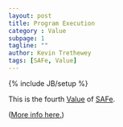 ```yaml
---
layout: post
title: Program Execution
category : Value
subpage: 1
tagline: ""
author: Kevin Trethewey
tags: [SAFe, Value]
---
```

{% include JB/setup %}

This is the fourth [Value](/values.html) of [SAFe](/archetype/SAFe/).

([More info here.](http://scaledagileframework.com/safe-core-values/))